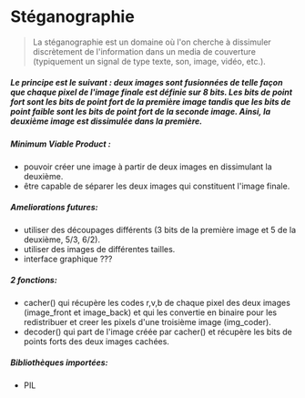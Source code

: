 # Stéganographie

> La stéganographie est un domaine où l'on cherche à dissimuler discrètement de l'information dans un media de couverture (typiquement un signal de type texte, son, image, vidéo, etc.).
##### Le principe est le suivant : deux images sont fusionnées de telle façon que chaque pixel de l'image finale est définie sur 8 bits. Les bits de point fort sont les bits de point fort de la première image tandis que les bits de point faible sont les bits de point fort de la seconde image. Ainsi, la deuxième image est dissimulée dans la première.
##### Minimum Viable Product :
- pouvoir créer une image à partir de deux images en dissimulant la deuxième.
- être capable de séparer les deux images qui constituent l'image finale.
##### Ameliorations futures:
- utiliser des découpages différents (3 bits de la première image et 5 de la deuxième, 5/3, 6/2).
- utiliser des images de différentes tailles.
- interface graphique ???
##### 2 fonctions:
- cacher() qui récupère les codes r,v,b de chaque pixel des deux images (image_front et image_back) et qui les convertie en binaire pour les redistribuer et creer les pixels d'une troisième image (img_coder).
- decoder() qui part de l'image créée par cacher() et récupère les bits de points forts des deux images cachées.
##### Bibliothèques importées:
- PIL
